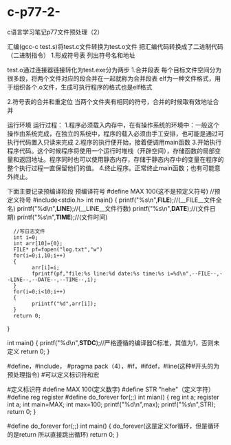 # c-p77-2-
c语言学习笔记p77文件预处理（2）

汇编(gcc-c test.s)将test.c文件转换为test.o文件
把汇编代码转换成了二进制代码（二进制指令）
1.形成符号表
列出符号名和地址


test.o通过连接器链接转化为test.exe分为两步
1.合并段表
每个目标文件空间分为很多段，将两个文件对应的段合并在一起就称为合并段表
elf为一种文件格式，用于组织各个.o文件，生成可执行程序的格式也是elf格式

2.符号表的合并和重定位
当两个文件夹有相同的符号，合并的时候取有效地址合并



运行环境
运行过程：
1.程序必须载入内存中，在有操作系统的环境中：一般这个操作由系统完成，在独立的系统中，程序的载入必须由手工安排，也可能是通过可执行代码置入只读来完成
2.程序的执行便开始，接着便调用main函数
3.开始执行程序代码。这个时候程序将使用一个运行时堆栈（开辟空间），存储函数的局部变量和返回地址。程序同时也可以使用静态内存，存储于静态内存中的变量在程序的整个执行过程一直保留他们的值。
4.终止程序。正常终止main函数；也有可能意外终止。


下面主要记录预编译阶段
预编译符号
#define MAX 100(这不是预定义符号)
//预定义符号
#include<stdio.h>
int main()
{
      printf("%s\n",__FILE__);//(__FILE__文件全名)
      printf("%d\n",__LINE__);//(__LINE__文件行数)
      printf("%s\n",__DATE__);//(文件日期)
      printf("%s\n",__TIME__);//(文件时间)
      
      //写日志文件
      int i=0;
      int arr[10]={0};
      FILE* pf=fopen("log.txt","w")
      for(i=0;i,10;i++)
      {
            arr[i]=i; 
            fprintf(pf,"file:%s line:%d date:%s time:%s i=%d\n",--FILE--,--LINE--,--DATE--,--TIME--,i);
      }
      for(i=0;i<10;i++)
      {
            priintf("%d",arr[i]);
      }
      return 0;
}


int main()
{
      printf("%d\n",__STDC__);//严格遵循的编译器C标准，其值为1，否则未定义
      return 0;
}



#define，#include， #pragma pack（4），#if，#ifdef，#line(这种#开头的为预处理指令)
#可以定义标识符和宏


#定义标识符 
#define MAX 100(定义数字)
#define STR "hehe"（定义字符）
#define reg register
#define do_forever for(;;)
int mian()
{
      reg int a;
      register int a;
      int main=MAX;
      int max=100;
      printf("%d\n",max);
      printf("%s\n",STR);
      return 0;
}


#define do_forever for(;;)
int main()
{
      do_forever(这是定义for循环，但是循环的是return 所以直接跳出循环)
      return 0;
}








